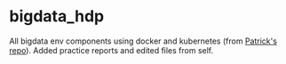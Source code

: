 # bigdata_hdp
All bigdata env components using docker and kubernetes (from [Patrick's repo](https://github.com/ngoupatrick/bigdata_hdp)).
Added practice reports and edited files from self.
